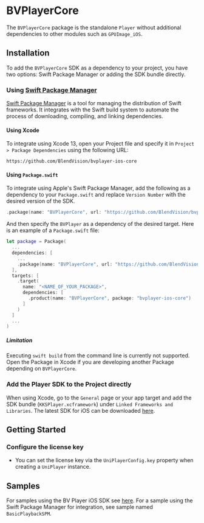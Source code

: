 # BVPlayerCore

The `BVPlayerCore` package is the standalone `Player` without additional dependencies to other modules such as `GPUImage_iOS`.

## Installation
To add the `BVPlayerCore` SDK as a dependency to your project, you have two options: Swift Package Manager or adding the SDK bundle directly.

### Using [Swift Package Manager](https://swift.org/package-manager/)
[Swift Package Manager](https://swift.org/package-manager/) is a tool for managing the distribution of Swift frameworks. It integrates with the Swift build system to automate the process of downloading, compiling, and linking dependencies.

#### Using Xcode
To integrate using Xcode 13, open your Project file and specify it in `Project > Package Dependencies` using the following URL:

```
https://github.com/BlendVision/bvplayer-ios-core
```

#### Using `Package.swift`
To integrate using Apple's Swift Package Manager, add the following as a dependency to your `Package.swift` and replace `Version Number` with the desired version of the SDK.

```swift
.package(name: "BVPlayerCore", url: "https://github.com/BlendVision/bvplayer-ios-core", .exact("Version Number"))
```

And then specify the `BVPlayer` as a dependency of the desired target. Here is an example of a `Package.swift` file:

```swift
let package = Package(
  ...
  dependencies: [
    ...
    .package(name: "BVPlayerCore", url: "https://github.com/BlendVision/bvplayer-ios-core", .exact("Version Number"))
  ],
  targets: [
    .target(
      name: "<NAME_OF_YOUR_PACKAGE>", 
      dependencies: [
        .product(name: "BVPlayerCore", package: "bvplayer-ios-core")
      ]
    )
  ]
  ...
)
```

##### Limitation
Executing `swift build` from the command line is currently not supported. Open the Package in Xcode if you are developing another Package depending on `BVPlayerCore`.

### Add the Player SDK to the Project directly
When using Xcode, go to the `General` page or your app target and add the SDK bundle (`KKSPlayer.xcframework`) under `Linked Frameworks and Libraries`. The latest SDK for iOS can be downloaded [here](https://github.com/BlendVision/iOS-Player-SDK/releases/download/2.4.1/KKSPlayer-2.4.1.42.xcframework.zip).

## Getting Started
### Configure the license key

- You can set the license key via the `UniPlayerConfig.key` property when creating a `UniPlayer` instance.

## Samples

For samples using the BV Player iOS SDK see [here](https://github.com/BlendVision/iOS-Player-SDK).
For a sample using the Swift Package Manager for integration, see sample named `BasicPlaybackSPM`.
